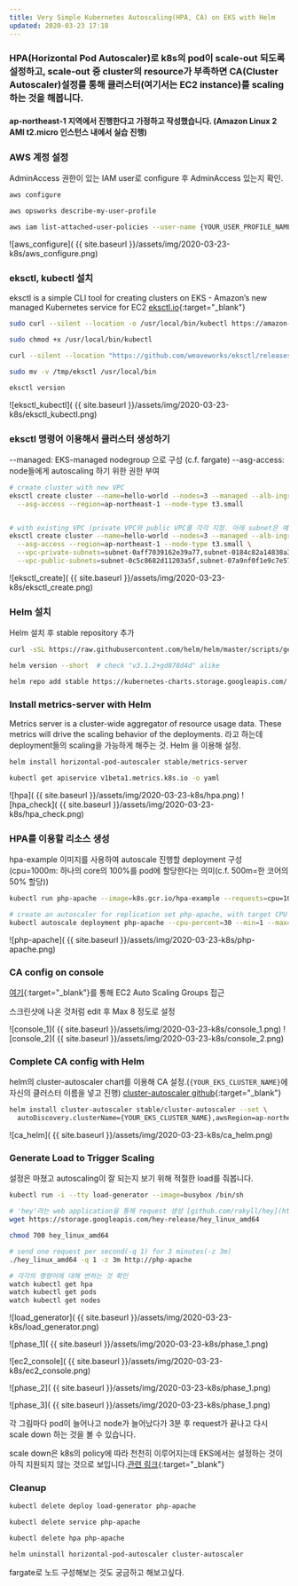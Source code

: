 ```yaml
---
title: Very Simple Kubernetes Autoscaling(HPA, CA) on EKS with Helm
updated: 2020-03-23 17:18
---
```


### HPA(Horizontal Pod Autoscaler)로 k8s의 pod이 scale-out 되도록 설정하고, scale-out 중 cluster의 resource가 부족하면 CA(Cluster Autoscaler)설정를 통해 클러스터(여기서는 EC2 instance)를 scaling하는 것을 해봅니다.

#### ap-northeast-1 지역에서 진행한다고 가정하고 작성했습니다. (Amazon Linux 2 AMI t2.micro 인스턴스 내에서 실습 진행)


### AWS 계정 설정

AdminAccess 권한이 있는 IAM user로 configure 후 AdminAccess 있는지 확인.

```sh
aws configure

aws opsworks describe-my-user-profile

aws iam list-attached-user-policies --user-name {YOUR_USER_PROFILE_NAME}
```

![aws_configure]( {{ site.baseurl }}/assets/img/2020-03-23-k8s/aws_configure.png)


### eksctl, kubectl 설치

eksctl is a simple CLI tool for creating clusters on EKS - 
Amazon’s new managed Kubernetes service for EC2 [eksctl.io](https://eksctl.io){:target="_blank"}


```sh
sudo curl --silent --location -o /usr/local/bin/kubectl https://amazon-eks.s3-us-west-2.amazonaws.com/1.14.6/2019-08-22/bin/linux/amd64/kubectl

sudo chmod +x /usr/local/bin/kubectl

curl --silent --location "https://github.com/weaveworks/eksctl/releases/download/latest_release/eksctl_$(uname -s)_amd64.tar.gz" | tar xz -C /tmp

sudo mv -v /tmp/eksctl /usr/local/bin

eksctl version
```

![eksctl_kubectl]( {{ site.baseurl }}/assets/img/2020-03-23-k8s/eksctl_kubectl.png)


### eksctl 명령어 이용해서 클러스터 생성하기

--managed: EKS-managed nodegroup 으로 구성 (c.f. fargate)
--asg-access: node들에게 autoscaling 하기 위한 권한 부여

```sh
# create cluster with new VPC
eksctl create cluster --name=hello-world --nodes=3 --managed --alb-ingress-access \
  --asg-access --region=ap-northeast-1 --node-type t3.small


# with existing VPC (private VPC와 public VPC를 각각 지정. 아래 subnet은 예시이고 자신의 subnet으로 넣어서 진행해야 함)
eksctl create cluster --name=hello-world --nodes=3 --managed --alb-ingress-access \
  --asg-access --region=ap-northeast-1 --node-type t3.small \
  --vpc-private-subnets=subnet-0aff7039162e39a77,subnet-0184c82a14838a3d4 \
  --vpc-public-subnets=subnet-0c5c8682d11203a5f,subnet-07a9nf0f1e9c7e576
```

![eksctl_create]( {{ site.baseurl }}/assets/img/2020-03-23-k8s/eksctl_create.png)


### Helm 설치

Helm 설치 후 stable repository 추가

```sh
curl -sSL https://raw.githubusercontent.com/helm/helm/master/scripts/get-helm-3 | bash

helm version --short  # check "v3.1.2+gd878d4d" alike

helm repo add stable https://kubernetes-charts.storage.googleapis.com/
```


### Install metrics-server with Helm

Metrics server is a cluster-wide aggregator of resource usage data. These metrics will drive the scaling behavior of the deployments. 
라고 하는데 deployment들의 scaling을 가능하게 해주는 것. Helm 을 이용해 설정.

```sh
helm install horizontal-pod-autoscaler stable/metrics-server

kubectl get apiservice v1beta1.metrics.k8s.io -o yaml
```

![hpa]( {{ site.baseurl }}/assets/img/2020-03-23-k8s/hpa.png)
![hpa_check]( {{ site.baseurl }}/assets/img/2020-03-23-k8s/hpa_check.png)



### HPA를 이용할 리소스 생성

hpa-example 이미지를 사용하여 autoscale 진행할 deployment 구성(cpu=1000m: 하나의 core의 100%를 pod에 할당한다는 의미(c.f. 500m=한 코어의 50% 할당))

```sh
kubectl run php-apache --image=k8s.gcr.io/hpa-example --requests=cpu=1000m --expose --port=80

# create an autoscaler for replication set php-apache, with target CPU utilization set to 30% 
kubectl autoscale deployment php-apache --cpu-percent=30 --min=1 --max=10
```

![php-apache]( {{ site.baseurl }}/assets/img/2020-03-23-k8s/php-apache.png)


### CA config on console

[여기](https://console.aws.amazon.com/ec2/autoscaling/home#AutoScalingGroups:){:target="_blank"}를 통해 EC2 Auto Scaling Groups 접근

스크린샷에 나온 것처럼 edit 후 Max 8 정도로 설정

![console_1]( {{ site.baseurl }}/assets/img/2020-03-23-k8s/console_1.png)
![console_2]( {{ site.baseurl }}/assets/img/2020-03-23-k8s/console_2.png)


### Complete CA config with Helm

helm의 cluster-autoscaler chart를 이용해 CA 설정.(`{YOUR_EKS_CLUSTER_NAME}`에 자신의 클러스터 이름을 넣고 진행)
[cluster-autoscaler github](https://github.com/helm/charts/tree/master/stable/cluster-autoscaler){:target="_blank"}

```sh
helm install cluster-autoscaler stable/cluster-autoscaler --set \
  autoDiscovery.clusterName={YOUR_EKS_CLUSTER_NAME},awsRegion=ap-northeast-1,rbac.create=true
```

![ca_helm]( {{ site.baseurl }}/assets/img/2020-03-23-k8s/ca_helm.png)


### Generate Load to Trigger Scaling

설정은 마쳤고 autoscaling이 잘 되는지 보기 위해 적절한 load를 줘봅니다. 

```sh
kubectl run -i --tty load-generator --image=busybox /bin/sh

# 'hey'라는 web application을 통해 request 생성 [github.com/rakyll/hey](https://github.com/rakyll/hey){:target="_blank"}
wget https://storage.googleapis.com/hey-release/hey_linux_amd64

chmod 700 hey_linux_amd64

# send one request per second(-q 1) for 3 minutes(-z 3m)
./hey_linux_amd64 -q 1 -z 3m http://php-apache

# 각각의 명령어에 대해 변하는 것 확인
watch kubectl get hpa
watch kubectl get pods
watch kubectl get nodes
```

![load_generator]( {{ site.baseurl }}/assets/img/2020-03-23-k8s/load_generator.png)

![phase_1]( {{ site.baseurl }}/assets/img/2020-03-23-k8s/phase_1.png)

![ec2_console]( {{ site.baseurl }}/assets/img/2020-03-23-k8s/ec2_console.png)

![phase_2]( {{ site.baseurl }}/assets/img/2020-03-23-k8s/phase_1.png)

![phase_3]( {{ site.baseurl }}/assets/img/2020-03-23-k8s/phase_1.png)

각 그림마다 pod이 늘어나고 node가 늘어났다가 3분 후 request가 끝나고 다시 scale down 하는 것을 볼 수 있습니다.

scale down은 k8s의 policy에 따라 천천히 이루어지는데 EKS에서는 설정하는 것이 아직 지원되지 않는 것으로 보입니다.[관련 링크](https://github.com/aws/containers-roadmap/issues/159){:target="_blank"}


### Cleanup

```sh
kubectl delete deploy load-generator php-apache

kubectl delete service php-apache

kubectl delete hpa php-apache

helm uninstall horizontal-pod-autoscaler cluster-autoscaler
```

fargate로 노드 구성해보는 것도 궁금하고 해보고싶다.
